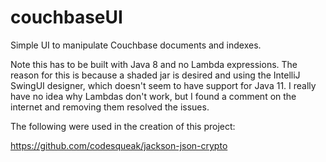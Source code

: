 # couchbaseUI
Simple UI to manipulate Couchbase documents and indexes.

Note this has to be built with Java 8 and no Lambda expressions.
The reason for this is because a shaded jar is desired and using
the IntelliJ SwingUI designer, which doesn't seem to have support
for Java 11.  I really have no idea why Lambdas don't work, but 
I found a comment on the internet and removing them resolved the
issues.

The following were used in the creation of this project:

https://github.com/codesqueak/jackson-json-crypto